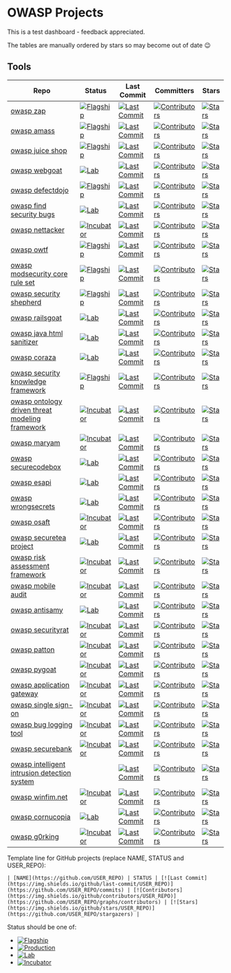 # OWASP Projects

This is a test dashboard - feedback appreciated.

The tables are manually ordered by stars so may become out of date :wink:

## Tools

| Repo | Status | Last Commit | Committers | Stars |
| --- | --- | --- | --- | --- |
| [owasp zap](https://github.com/zaproxy/zaproxy) | [![Flagship](https://img.shields.io/badge/Flagship-brightgreen.svg)](https://owasp.org/projects) | [![Last Commit](https://img.shields.io/github/last-commit/zaproxy/zaproxy)](https://github.com/zaproxy/zaproxy/commits) | [![Contributors](https://img.shields.io/github/contributors/zaproxy/zaproxy)](https://github.com/zaproxy/zaproxy/graphs/contributors) | [![Stars](https://img.shields.io/github/stars/zaproxy/zaproxy)](https://github.com/zaproxy/zaproxy/stargazers) |
| [owasp amass](https://github.com/OWASP/Amass) | [![Flagship](https://img.shields.io/badge/Flagship-brightgreen.svg)](https://owasp.org/projects) | [![Last Commit](https://img.shields.io/github/last-commit/OWASP/Amass)](https://github.com/OWASP/Amass/commits) | [![Contributors](https://img.shields.io/github/contributors/OWASP/Amass)](https://github.com/OWASP/Amass/graphs/contributors) | [![Stars](https://img.shields.io/github/stars/OWASP/Amass)](https://github.com/OWASP/Amass/stargazers) |
| [owasp juice shop](https://github.com/juice-shop/juice-shop) | [![Flagship](https://img.shields.io/badge/Flagship-brightgreen.svg)](https://owasp.org/projects) | [![Last Commit](https://img.shields.io/github/last-commit/juice-shop/juice-shop)](https://github.com/juice-shop/juice-shop/commits) | [![Contributors](https://img.shields.io/github/contributors/juice-shop/juice-shop)](https://github.com/juice-shop/juice-shop/graphs/contributors) | [![Stars](https://img.shields.io/github/stars/juice-shop/juice-shop)](https://github.com/juice-shop/juice-shop/stargazers) |
| [owasp webgoat](https://github.com/WebGoat/WebGoat) | [![Lab](https://img.shields.io/badge/Lab-orange.svg)](https://owasp.org/projects) | [![Last Commit](https://img.shields.io/github/last-commit/WebGoat/WebGoat)](https://github.com/WebGoat/WebGoat/commits) | [![Contributors](https://img.shields.io/github/contributors/WebGoat/WebGoat)](https://github.com/WebGoat/WebGoat/graphs/contributors) | [![Stars](https://img.shields.io/github/stars/WebGoat/WebGoat)](https://github.com/WebGoat/WebGoat/stargazers) |
| [owasp defectdojo](https://github.com/DefectDojo/django-DefectDojo) | [![Flagship](https://img.shields.io/badge/Flagship-brightgreen.svg)](https://owasp.org/projects) | [![Last Commit](https://img.shields.io/github/last-commit/DefectDojo/django-DefectDojo)](https://github.com/DefectDojo/django-DefectDojo/commits) | [![Contributors](https://img.shields.io/github/contributors/DefectDojo/django-DefectDojo)](https://github.com/DefectDojo/django-DefectDojo/graphs/contributors) | [![Stars](https://img.shields.io/github/stars/DefectDojo/django-DefectDojo)](https://github.com/DefectDojo/django-DefectDojo/stargazers) |
| [owasp find security bugs](https://github.com/find-sec-bugs/find-sec-bugs) | [![Lab](https://img.shields.io/badge/Lab-orange.svg)](https://owasp.org/projects) | [![Last Commit](https://img.shields.io/github/last-commit/find-sec-bugs/find-sec-bugs)](https://github.com/find-sec-bugs/find-sec-bugs/commits) | [![Contributors](https://img.shields.io/github/contributors/find-sec-bugs/find-sec-bugs)](https://github.com/find-sec-bugs/find-sec-bugs/graphs/contributors) | [![Stars](https://img.shields.io/github/stars/find-sec-bugs/find-sec-bugs)](https://github.com/find-sec-bugs/find-sec-bugs/stargazers) |
| [owasp nettacker](https://github.com/OWASP/Nettacker) | [![Incubator](https://img.shields.io/badge/Incubator-blue.svg)](https://owasp.org/projects) | [![Last Commit](https://img.shields.io/github/last-commit/OWASP/Nettacker)](https://github.com/OWASP/Nettacker/commits) | [![Contributors](https://img.shields.io/github/contributors/OWASP/Nettacker)](https://github.com/OWASP/Nettacker/graphs/contributors) | [![Stars](https://img.shields.io/github/stars/OWASP/Nettacker)](https://github.com/OWASP/Nettacker/stargazers) |
| [owasp owtf](https://github.com/owtf/owtf) | [![Flagship](https://img.shields.io/badge/Flagship-brightgreen.svg)](https://owasp.org/projects) | [![Last Commit](https://img.shields.io/github/last-commit/owtf/owtf)](https://github.com/owtf/owtf/commits) | [![Contributors](https://img.shields.io/github/contributors/owtf/owtf)](https://github.com/owtf/owtf/graphs/contributors) | [![Stars](https://img.shields.io/github/stars/owtf/owtf)](https://github.com/owtf/owtf/stargazers) |
| [owasp modsecurity core rule set](https://github.com/coreruleset/coreruleset) | [![Flagship](https://img.shields.io/badge/Flagship-brightgreen.svg)](https://owasp.org/projects) | [![Last Commit](https://img.shields.io/github/last-commit/coreruleset/coreruleset)](https://github.com/coreruleset/coreruleset/commits) | [![Contributors](https://img.shields.io/github/contributors/coreruleset/coreruleset)](https://github.com/coreruleset/coreruleset/graphs/contributors) | [![Stars](https://img.shields.io/github/stars/coreruleset/coreruleset)](https://github.com/coreruleset/coreruleset/stargazers) |
| [owasp security shepherd](https://github.com/OWASP/SecurityShepherd) | [![Flagship](https://img.shields.io/badge/Flagship-brightgreen.svg)](https://owasp.org/projects) | [![Last Commit](https://img.shields.io/github/last-commit/OWASP/SecurityShepherd)](https://github.com/OWASP/SecurityShepherd/commits) | [![Contributors](https://img.shields.io/github/contributors/OWASP/SecurityShepherd)](https://github.com/OWASP/SecurityShepherd/graphs/contributors) | [![Stars](https://img.shields.io/github/stars/OWASP/SecurityShepherd)](https://github.com/OWASP/SecurityShepherd/stargazers) |
| [owasp railsgoat](https://github.com/OWASP/railsgoat) | [![Lab](https://img.shields.io/badge/Lab-orange.svg)](https://owasp.org/projects) | [![Last Commit](https://img.shields.io/github/last-commit/OWASP/railsgoat)](https://github.com/OWASP/railsgoat/commits) | [![Contributors](https://img.shields.io/github/contributors/OWASP/railsgoat)](https://github.com/OWASP/railsgoat/graphs/contributors) | [![Stars](https://img.shields.io/github/stars/OWASP/railsgoat)](https://github.com/OWASP/railsgoat/stargazers) |
| [owasp java html sanitizer](https://github.com/OWASP/java-html-sanitizer) | [![Lab](https://img.shields.io/badge/Lab-orange.svg)](https://owasp.org/projects) | [![Last Commit](https://img.shields.io/github/last-commit/OWASP/java-html-sanitizer)](https://github.com/OWASP/java-html-sanitizer/commits) | [![Contributors](https://img.shields.io/github/contributors/OWASP/java-html-sanitizer)](https://github.com/OWASP/java-html-sanitizer/graphs/contributors) | [![Stars](https://img.shields.io/github/stars/OWASP/java-html-sanitizer)](https://github.com/OWASP/java-html-sanitizer/stargazers) |
| [owasp coraza](https://github.com/corazawaf/coraza) | [![Lab](https://img.shields.io/badge/Lab-orange.svg)](https://owasp.org/projects) | [![Last Commit](https://img.shields.io/github/last-commit/corazawaf/coraza)](https://github.com/corazawaf/coraza/commits) | [![Contributors](https://img.shields.io/github/contributors/corazawaf/coraza)](https://github.com/corazawaf/coraza/graphs/contributors) | [![Stars](https://img.shields.io/github/stars/corazawaf/coraza)](https://github.com/corazawaf/coraza/stargazers) |
| [owasp security knowledge framework](https://github.com/blabla1337/skf-flask) | [![Flagship](https://img.shields.io/badge/Flagship-brightgreen.svg)](https://owasp.org/projects) | [![Last Commit](https://img.shields.io/github/last-commit/blabla1337/skf-flask)](https://github.com/blabla1337/skf-flask/commits) | [![Contributors](https://img.shields.io/github/contributors/blabla1337/skf-flask)](https://github.com/blabla1337/skf-flask/graphs/contributors) | [![Stars](https://img.shields.io/github/stars/blabla1337/skf-flask)](https://github.com/blabla1337/skf-flask/stargazers) |
| [owasp ontology driven threat modeling framework](https://github.com/owlcs/owlapi) | [![Incubator](https://img.shields.io/badge/Incubator-blue.svg)](https://owasp.org/projects) | [![Last Commit](https://img.shields.io/github/last-commit/owlcs/owlapi)](https://github.com/owlcs/owlapi/commits) | [![Contributors](https://img.shields.io/github/contributors/owlcs/owlapi)](https://github.com/owlcs/owlapi/graphs/contributors) | [![Stars](https://img.shields.io/github/stars/owlcs/owlapi)](https://github.com/owlcs/owlapi/stargazers) |
| [owasp maryam](https://github.com/saeeddhqan/maryam) | [![Incubator](https://img.shields.io/badge/Incubator-blue.svg)](https://owasp.org/projects) | [![Last Commit](https://img.shields.io/github/last-commit/saeeddhqan/maryam)](https://github.com/saeeddhqan/maryam/commits) | [![Contributors](https://img.shields.io/github/contributors/saeeddhqan/maryam)](https://github.com/saeeddhqan/maryam/graphs/contributors) | [![Stars](https://img.shields.io/github/stars/saeeddhqan/maryam)](https://github.com/saeeddhqan/maryam/stargazers) |
| [owasp securecodebox](https://github.com/secureCodeBox/secureCodeBox) | [![Lab](https://img.shields.io/badge/Lab-orange.svg)](https://owasp.org/projects) | [![Last Commit](https://img.shields.io/github/last-commit/secureCodeBox/secureCodeBox)](https://github.com/secureCodeBox/secureCodeBox/commits) | [![Contributors](https://img.shields.io/github/contributors/secureCodeBox/secureCodeBox)](https://github.com/secureCodeBox/secureCodeBox/graphs/contributors) | [![Stars](https://img.shields.io/github/stars/secureCodeBox/secureCodeBox)](https://github.com/secureCodeBox/secureCodeBox/stargazers) |
| [owasp esapi](https://github.com/ESAPI/esapi-java-legacy) | [![Lab](https://img.shields.io/badge/Lab-orange.svg)](https://owasp.org/projects) | [![Last Commit](https://img.shields.io/github/last-commit/ESAPI/esapi-java-legacy)](https://github.com/ESAPI/esapi-java-legacy/commits) | [![Contributors](https://img.shields.io/github/contributors/ESAPI/esapi-java-legacy)](https://github.com/ESAPI/esapi-java-legacy/graphs/contributors) | [![Stars](https://img.shields.io/github/stars/ESAPI/esapi-java-legacy)](https://github.com/ESAPI/esapi-java-legacy/stargazers) |
| [owasp wrongsecrets](https://github.com/commjoen/wrongsecrets) | [![Lab](https://img.shields.io/badge/Lab-orange.svg)](https://owasp.org/projects) | [![Last Commit](https://img.shields.io/github/last-commit/commjoen/wrongsecrets)](https://github.com/commjoen/wrongsecrets/commits) | [![Contributors](https://img.shields.io/github/contributors/commjoen/wrongsecrets)](https://github.com/commjoen/wrongsecrets/graphs/contributors) | [![Stars](https://img.shields.io/github/stars/commjoen/wrongsecrets)](https://github.com/commjoen/wrongsecrets/stargazers) |
| [owasp osaft](https://github.com/OWASP/O-Saft) | [![Incubator](https://img.shields.io/badge/Incubator-blue.svg)](https://owasp.org/projects) | [![Last Commit](https://img.shields.io/github/last-commit/OWASP/O-Saft)](https://github.com/OWASP/O-Saft/commits) | [![Contributors](https://img.shields.io/github/contributors/OWASP/O-Saft)](https://github.com/OWASP/O-Saft/graphs/contributors) | [![Stars](https://img.shields.io/github/stars/OWASP/O-Saft)](https://github.com/OWASP/O-Saft/stargazers) || [owasp apicheck](https://github.com/bbva/apicheck) | [![Incubator](https://img.shields.io/badge/Incubator-blue.svg)](https://owasp.org/projects) | [![Last Commit](https://img.shields.io/github/last-commit/bbva/apicheck)](https://github.com/bbva/apicheck/commits) | [![Contributors](https://img.shields.io/github/contributors/bbva/apicheck)](https://github.com/bbva/apicheck/graphs/contributors) | [![Stars](https://img.shields.io/github/stars/bbva/apicheck)](https://github.com/bbva/apicheck/stargazers) |
| [owasp securetea project](https://github.com/OWASP/SecureTea-Project) | [![Lab](https://img.shields.io/badge/Lab-orange.svg)](https://owasp.org/projects) | [![Last Commit](https://img.shields.io/github/last-commit/OWASP/SecureTea-Project)](https://github.com/OWASP/SecureTea-Project/commits) | [![Contributors](https://img.shields.io/github/contributors/OWASP/SecureTea-Project)](https://github.com/OWASP/SecureTea-Project/graphs/contributors) | [![Stars](https://img.shields.io/github/stars/OWASP/SecureTea-Project)](https://github.com/OWASP/SecureTea-Project/stargazers) |
| [owasp risk assessment framework](https://github.com/OWASP/RiskAssessmentFramework) | [![Incubator](https://img.shields.io/badge/Incubator-blue.svg)](https://owasp.org/projects) | [![Last Commit](https://img.shields.io/github/last-commit/OWASP/RiskAssessmentFramework)](https://github.com/OWASP/RiskAssessmentFramework/commits) | [![Contributors](https://img.shields.io/github/contributors/OWASP/RiskAssessmentFramework)](https://github.com/OWASP/RiskAssessmentFramework/graphs/contributors) | [![Stars](https://img.shields.io/github/stars/OWASP/RiskAssessmentFramework)](https://github.com/OWASP/RiskAssessmentFramework/stargazers) |
| [owasp mobile audit](https://github.com/mpast/mobileAudit) | [![Incubator](https://img.shields.io/badge/Incubator-blue.svg)](https://owasp.org/projects) | [![Last Commit](https://img.shields.io/github/last-commit/mpast/mobileAudit)](https://github.com/mpast/mobileAudit/commits) | [![Contributors](https://img.shields.io/github/contributors/mpast/mobileAudit)](https://github.com/mpast/mobileAudit/graphs/contributors) | [![Stars](https://img.shields.io/github/stars/mpast/mobileAudit)](https://github.com/mpast/mobileAudit/stargazers) |
| [owasp antisamy](https://github.com/nahsra/antisamy) | [![Lab](https://img.shields.io/badge/Lab-orange.svg)](https://owasp.org/projects) | [![Last Commit](https://img.shields.io/github/last-commit/nahsra/antisamy)](https://github.com/nahsra/antisamy/commits) | [![Contributors](https://img.shields.io/github/contributors/nahsra/antisamy)](https://github.com/nahsra/antisamy/graphs/contributors) | [![Stars](https://img.shields.io/github/stars/nahsra/antisamy)](https://github.com/nahsra/antisamy/stargazers) |
| [owasp securityrat](https://github.com/SecurityRAT/SecurityRAT) | [![Incubator](https://img.shields.io/badge/Incubator-blue.svg)](https://owasp.org/projects) | [![Last Commit](https://img.shields.io/github/last-commit/SecurityRAT/SecurityRAT)](https://github.com/SecurityRAT/SecurityRAT/commits) | [![Contributors](https://img.shields.io/github/contributors/SecurityRAT/SecurityRAT)](https://github.com/SecurityRAT/SecurityRAT/graphs/contributors) | [![Stars](https://img.shields.io/github/stars/SecurityRAT/SecurityRAT)](https://github.com/SecurityRAT/SecurityRAT/stargazers) |
| [owasp patton](https://github.com/BBVA/patton) | [![Incubator](https://img.shields.io/badge/Incubator-blue.svg)](https://owasp.org/projects) | [![Last Commit](https://img.shields.io/github/last-commit/BBVA/patton)](https://github.com/BBVA/patton/commits) | [![Contributors](https://img.shields.io/github/contributors/BBVA/patton)](https://github.com/BBVA/patton/graphs/contributors) | [![Stars](https://img.shields.io/github/stars/BBVA/patton)](https://github.com/BBVA/patton/stargazers) |
| [owasp pygoat](https://github.com/adeyosemanputra/pygoat) | [![Incubator](https://img.shields.io/badge/Incubator-blue.svg)](https://owasp.org/projects) | [![Last Commit](https://img.shields.io/github/last-commit/adeyosemanputra/pygoat)](https://github.com/adeyosemanputra/pygoat/commits) | [![Contributors](https://img.shields.io/github/contributors/adeyosemanputra/pygoat)](https://github.com/adeyosemanputra/pygoat/graphs/contributors) | [![Stars](https://img.shields.io/github/stars/adeyosemanputra/pygoat)](https://github.com/adeyosemanputra/pygoat/stargazers) |
| [owasp application gateway](https://github.com/gianlucafrei/Application-Gateway) | [![Incubator](https://img.shields.io/badge/Incubator-blue.svg)](https://owasp.org/projects) | [![Last Commit](https://img.shields.io/github/last-commit/gianlucafrei/Application-Gateway)](https://github.com/gianlucafrei/Application-Gateway/commits) | [![Contributors](https://img.shields.io/github/contributors/gianlucafrei/Application-Gateway)](https://github.com/gianlucafrei/Application-Gateway/graphs/contributors) | [![Stars](https://img.shields.io/github/stars/gianlucafrei/Application-Gateway)](https://github.com/gianlucafrei/Application-Gateway/stargazers) |
| [owasp single sign-on](https://github.com/OWASP/SSO_Project) | [![Incubator](https://img.shields.io/badge/Incubator-blue.svg)](https://owasp.org/projects) | [![Last Commit](https://img.shields.io/github/last-commit/OWASP/SSO_Project)](https://github.com/OWASP/SSO_Project/commits) | [![Contributors](https://img.shields.io/github/contributors/OWASP/SSO_Project)](https://github.com/OWASP/SSO_Project/graphs/contributors) | [![Stars](https://img.shields.io/github/stars/OWASP/SSO_Project)](https://github.com/OWASP/SSO_Project/stargazers) |
| [owasp bug logging tool](https://github.com/OWASP/BLT) | [![Incubator](https://img.shields.io/badge/Incubator-blue.svg)](https://owasp.org/projects) | [![Last Commit](https://img.shields.io/github/last-commit/OWASP/BLT)](https://github.com/OWASP/BLT/commits) | [![Contributors](https://img.shields.io/github/contributors/OWASP/BLT)](https://github.com/OWASP/BLT/graphs/contributors) | [![Stars](https://img.shields.io/github/stars/OWASP/BLT)](https://github.com/OWASP/BLT/stargazers) |
| [owasp securebank](https://github.com/ssrdio/SecureBank) | [![Incubator](https://img.shields.io/badge/Incubator-blue.svg)](https://owasp.org/projects) | [![Last Commit](https://img.shields.io/github/last-commit/ssrdio/SecureBank)](https://github.com/ssrdio/SecureBank/commits) | [![Contributors](https://img.shields.io/github/contributors/ssrdio/SecureBank)](https://github.com/ssrdio/SecureBank/graphs/contributors) | [![Stars](https://img.shields.io/github/stars/ssrdio/SecureBank)](https://github.com/ssrdio/SecureBank/stargazers) |
| [owasp intelligent intrusion detection system](https://github.com/OWASP/Intelligent-Intrusion-Detection-System) |  | [![Last Commit](https://img.shields.io/github/last-commit/OWASP/Intelligent-Intrusion-Detection-System)](https://github.com/OWASP/Intelligent-Intrusion-Detection-System/commits) | [![Contributors](https://img.shields.io/github/contributors/OWASP/Intelligent-Intrusion-Detection-System)](https://github.com/OWASP/Intelligent-Intrusion-Detection-System/graphs/contributors) | [![Stars](https://img.shields.io/github/stars/OWASP/Intelligent-Intrusion-Detection-System)](https://github.com/OWASP/Intelligent-Intrusion-Detection-System/stargazers) |
| [owasp winfim.net](https://github.com/OWASP/www-project-winfim.net) | [![Incubator](https://img.shields.io/badge/Incubator-blue.svg)](https://owasp.org/projects) | [![Last Commit](https://img.shields.io/github/last-commit/OWASP/www-project-winfim.net)](https://github.com/OWASP/www-project-winfim.net/commits) | [![Contributors](https://img.shields.io/github/contributors/OWASP/www-project-winfim.net)](https://github.com/OWASP/www-project-winfim.net/graphs/contributors) | [![Stars](https://img.shields.io/github/stars/OWASP/www-project-winfim.net)](https://github.com/OWASP/www-project-winfim.net/stargazers) |
| [owasp cornucopia](https://github.com/OWASP/cornucopia) | [![Lab](https://img.shields.io/badge/Lab-orange.svg)](https://owasp.org/projects) | [![Last Commit](https://img.shields.io/github/last-commit/OWASP/cornucopia)](https://github.com/OWASP/cornucopia/commits) | [![Contributors](https://img.shields.io/github/contributors/OWASP/cornucopia)](https://github.com/OWASP/cornucopia/graphs/contributors) | [![Stars](https://img.shields.io/github/stars/OWASP/cornucopia)](https://github.com/OWASP/cornucopia/stargazers) |
| [owasp g0rking](https://github.com/BlueVirtualNerds/G0rKing) | [![Incubator](https://img.shields.io/badge/Incubator-blue.svg)](https://owasp.org/projects) | [![Last Commit](https://img.shields.io/github/last-commit/BlueVirtualNerds/G0rKing)](https://github.com/BlueVirtualNerds/G0rKing/commits) | [![Contributors](https://img.shields.io/github/contributors/BlueVirtualNerds/G0rKing)](https://github.com/BlueVirtualNerds/G0rKing/graphs/contributors) | [![Stars](https://img.shields.io/github/stars/BlueVirtualNerds/G0rKing)](https://github.com/BlueVirtualNerds/G0rKing/stargazers) |

Template line for GitHub projects (replace NAME, STATUS and USER_REPO):
```
| [NAME](https://github.com/USER_REPO) | STATUS | [![Last Commit](https://img.shields.io/github/last-commit/USER_REPO)](https://github.com/USER_REPO/commits) | [![Contributors](https://img.shields.io/github/contributors/USER_REPO)](https://github.com/USER_REPO/graphs/contributors) | [![Stars](https://img.shields.io/github/stars/USER_REPO)](https://github.com/USER_REPO/stargazers) |
```

Status should be one of:

- [![Flagship](https://img.shields.io/badge/Flagship-brightgreen.svg)](https://owasp.org/projects)
- [![Production](https://img.shields.io/badge/Production-blueviolet.svg)](https://owasp.org/projects)
- [![Lab](https://img.shields.io/badge/Lab-orange.svg)](https://owasp.org/projects)
- [![Incubator](https://img.shields.io/badge/Incubator-blue.svg)](https://owasp.org/projects)
